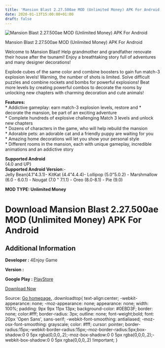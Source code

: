 ```yaml
---
title: 'Mansion Blast 2.27.500ae MOD (Unlimited Money) APK For Android'
date: 2020-01-13T15:00:00+01:00
draft: false
---
```


![Mansion Blast 2.27.500ae MOD (Unlimited Money) APK For Android](https://i0.wp.com/apkhome.net/wp-content/uploads/2020/01/Mansion-Blast-2.27.500ae-MOD-Unlimited-Money.png "Mansion Blast 2.27.500ae MOD (Unlimited Money) APK For Android")

  

Mansion Blast 2.27.500ae MOD (Unlimited Money) APK For Android

Welcome to Mansion Blast! Help grandmother and grandfather renovate their house after the tsunami! Enjoy a breathtaking story full of adventures and many designer decorations!

Explode cubes of the same color and combine boosters to gain fun match-3 explosion levels! Warning, the number of shots is limited. Solve difficult puzzles and combine rockets and bombs for powerful explosions! Beat more levels by creating powerful combos to decorate the rooms by unlocking new chapters with charming decoration and cute animals!

**Features:**  
\* Addictive gameplay: earn match-3 explosion levels, restore and \* decorate the mansion, be part of an exciting adventure  
\* Complete hundreds of explosive challenging Match 3 levels and unlock new chapters  
\* Dozens of characters in the game, who will help rebuild the mansion  
\* Adorable pets: an adorable cat and a friendly puppy are waiting for you  
\* Amazing home decorations will let you show your personal style  
\* Different rooms in the mansion, each with unique gameplay, incredible animations and an addictive story

**Supported Android**  
{4.0 and UP}  
**Supported Android Version**:-  
Jelly Bean(4.1"4.3.1)- KitKat (4.4"4.4.4)- Lollipop (5.0"5.0.2) - Marshmallow (6.0 - 6.0.1) - Nougat (7.0 " 7.1.1) - Oreo (8.0-8.1) - Pie (9.0)

**MOD TYPE: Unlimited Money**

Download Mansion Blast 2.27.500ae MOD (Unlimited Money) APK For Android
=======================================================================

Additional Information
----------------------

**Developer :** 4Enjoy Game

**Version :**

**Google Play :** [PlayStore](https://play.google.com/store/apps/details?id=mansion.blast)

  

[Download Now](https://store4app.co/post/mansion-blast-2-27-500ae-mod-unlimited-money-apk-for-android_1578922795)

  
Source: [Go homepage.](https://store4app.co/post/mansion-blast-2-27-500ae-mod-unlimited-money-apk-for-android_1578922795) .downloadtop{ text-align:center; -webkit-appearance: none; -moz-appearance: none; appearance: none; width: 100%; padding: 9px 9px 11px 13px; background-color: #0EBD3F; border: none; color:#fff; border-radius: 3px; outline: none; font-weight;bold; font: 20px 'Open Sans', sans-serif; -webkit-font-smoothing: antialiased; -moz-osx-font-smoothing: grayscale; color: #fff; cursor: pointer; border-radius:15px;-webkit-border-radius:15px;-moz-border-radius:5px;box-shadow:0 0 5px rgba(0,0,0,.2);-moz-box-shadow:0 0 5px rgba(0,0,0,.2);-webkit-box-shadow:0 0 5px rgba(0,0,0,.2) !important; }